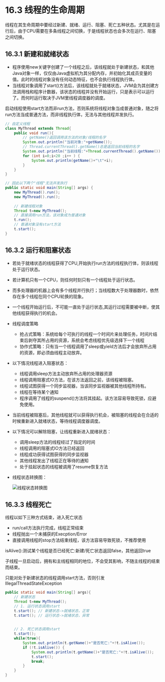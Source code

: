 # 16.3 线程的生命周期
线程在其生命周期中要经过新建、就绪、运行、阻塞、死亡五种状态。尤其是在运行后，由于CPU需要在多条线程之间切换，于是线程状态也会多次在运行、阻塞之间切换。

## 16.3.1 新建和就绪状态
- 程序使用new关键字创建了一个线程之后，该线程就处于新建状态，和其他Java对象一样，仅仅由Java虚拟机为其分配内存，并初始化其成员变量的值。此时的线程对象没有任何动态特征，也不会执行线程执行体。
- 当线程对象调用了start()方法后，该线程就处于就绪状态，JVM会为其创建方法调用栈和程序计数器，该状态的线程并没有开始运行，只是表示可以运行了。而何时运行取决于JVM里线程调度器的调度。

启动线程使用start方法而非run方法，否则系统将线程对象当成普通对象，随之将run方法当成普通方法，而非线程执行体，无法与其他线程并发执行。
```java
// 自定义线程
class MyThread extends Thread{
    public void run(){
        // getName()返回调用该方法的对象/线程的名字
        System.out.println("当前对象:"+getName());
        // Thread.currentThread().getName()总是返回当前线程的名字
        System.out.println("当前线程:"+Thread.currentThread().getName());
        for (int i=0;i<20 ;i++ ) {
            System.out.println(getName()+"\t"+i);
        }
    }
}
```
```java
// 因此以下两个"线程"无法并发执行
public static void main(String[] args) {
    new MyThread().run();
    new MyThread().run();
    
    // 新建线程对象
    Thread t=new MyThread();
    // 直接调用run方法，该对象成为普通对象
    t.run(); 
    // 普通对象没有start方法
    t.start();
}
```

## 16.3.2 运行和阻塞状态
- 若处于就绪状态的线程获得了CPU,开始执行run方法的线程执行体，则该线程处于运行状态。
- 若计算机只有一个CPU，则任何时刻只有一个线程处于运行状态。
- 而多处理器的机器上会有多个线程并行执行；当线程数大于处理器数时，依然存在多个线程在同个CPU轮换的现象。
- 一个线程开始运行后，不可能一直处于运行状态,其运行过程需要被中断，使其他线程获得执行的机会。
- 线程调度策略
    - 抢占式策略：系统给每个可执行的线程一个时间片来处理任务，时间片结束后剥夺其所占用的资源，系统会考虑线程优先级选择下一个线程
    - 协作式策略：只有当一个线程调用了sleep或yield方法后才会放弃所占用的资源，即必须由线程主动放弃。
- 以下情况线程进入阻塞状态：
    - 线程调用sleep方法主动放弃所占用的处理器资源
    - 线程调用阻塞式IO方法，在该方法返回之前，该线程被阻塞。
    - 线程试图获得一个同步监视器，当该同步监视器被其他线程所持有。
    - 线程在等待某个通知
    - 程序调用了线程的suspend()方法将其挂起。该方法容易导致死锁，应避免使用。
- 当前线程被阻塞后，其他线程就可以获得执行机会，被阻塞的线程会在合适的时候重新进入就绪状态，等待线程调度器调度。
- 以下情况可以解除阻塞，让线程重新进入就绪状态：
    - 调用sleep方法的线程经过了指定的时间
    - 线程调用的阻塞式IO方法已经返回
    - 线程成功获得试图获得的同步监视器
    - 其他线程发出了线程正在等待的通知
    - 处于挂起状态的线程被调用了resume恢复方法
- 线程状态转换图：

  ![线程状态转换图][state]

## 16.3.3 线程死亡
线程以如下三种方式结束，进入死亡状态
- run/call方法执行完成，线程正常结束
- 线程抛出一个未捕获的Execption/Error
- 直接调用线程的stop方法结束线程，该方法容易导致死锁，不推荐使用

isAlive():测试某个线程是否已经死亡:新建/死亡状态返回false，其他返回true

子线程一旦启动后，拥有和主线程相同的地位，不会受其影响，不随主线程的结束而结束。

只能对处于新建状态的线程调用start方法，否则引发IllegalThreadStateException
```java
public static void main(String[] args){
    // 新建状态
    Thread t=new MyThread();
    // 1. 运行状态调用start
    t.start(); // 新建状态->就绪状态，正常
    t.start(); // 运行状态->就绪状态，异常
    
    
    // 2. 死亡状态调用start
    t.start();
    while(true){
        System.out.println(t.getName()+"是否死亡:"+!t.isAlive());
        if (!t.isAlive()) {
            System.out.println(t.getName()+"是否死亡:"+!t.isAlive());
            t.start();
            break;
        }
    }
}
```

[state]: http://note.youdao.com/yws/public/resource/19cc8a2d6058bd78bb4dc157fb70ad26/xmlnote/E5D6B0C2C54B47D59E0DFD4195CAC57A/1787 "线程状态转换图"
